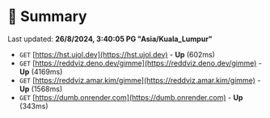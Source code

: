 # 📖 Summary
Last updated: **26/8/2024, 3:40:05 PG "Asia/Kuala_Lumpur"**

- `GET` [https://hst.ujol.dev](https://hst.ujol.dev) - **Up** (602ms)
- `GET` [https://reddviz.deno.dev/gimme](https://reddviz.deno.dev/gimme) - **Up** (4169ms)
- `GET` [https://reddviz.amar.kim/gimme](https://reddviz.amar.kim/gimme) - **Up** (1568ms)
- `GET` [https://dumb.onrender.com](https://dumb.onrender.com) - **Up** (343ms)
